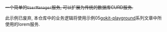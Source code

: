 ~~一个简单的`UserManager`服务, 可以扩展为传统的数据库CURD服务.~~

此示例已废弃, 本仓库中的业务逻辑将使用示例05[gokit-playground](https://github.com/ru-rocker/gokit-playground)系列文章中所使用的lorem服务.
